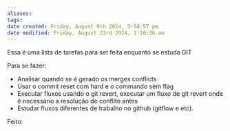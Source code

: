 ```yaml
---
aliases: 
tags: 
date created: Friday, August 9th 2024, 5:58:57 pm
date modified: Friday, August 23rd 2024, 1:10:36 am
---
```

Essa é uma lista de tarefas para set feita enquanto se estuda GIT

Para se fazer:
- Analisar quando se é gerado os merges conflicts
- Usar o commit reset com hard e o commando sem flag
- Executar fluxos usando o git revert, executar um fluxo de git revert onde é necessário a resolução de conflito antes
- Estudar fluxos diferentes de trabalho no github (gitflow e etc).

Feito: